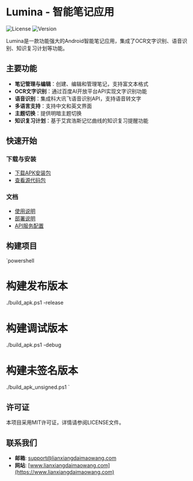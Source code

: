 # Lumina - 智能笔记应用

![License](https://img.shields.io/badge/license-MIT-blue.svg)
![Version](https://img.shields.io/badge/version-1.0-green.svg)

Lumina是一款功能强大的Android智能笔记应用，集成了OCR文字识别、语音识别、知识复习计划等功能。

## 主要功能

- **笔记管理与编辑**：创建、编辑和管理笔记，支持富文本格式
- **OCR文字识别**：通过百度AI开放平台API实现文字识别功能
- **语音识别**：集成科大讯飞语音识别API，支持语音转文字
- **多语言支持**：支持中文和英文界面
- **主题切换**：提供明暗主题切换
- **知识复习计划**：基于艾宾浩斯记忆曲线的知识复习提醒功能

## 快速开始

### 下载与安装

- [下载APK安装包](https://github.com/lianxiangdaimaowang/lumina/raw/main/Lumina-v1.0.apk)
- [查看源代码包](https://github.com/lianxiangdaimaowang/lumina/releases/download/v1.0/Lumina_Source_Code.zip)

### 文档

- [使用说明](docs/Lumina_使用说明.md)
- [部署说明](docs/Lumina_部署说明.md)
- [API服务配置](docs/Lumina_API集成说明.md)

## 构建项目

`powershell
# 构建发布版本
./build_apk.ps1 -release

# 构建调试版本
./build_apk.ps1 -debug

# 构建未签名版本
./build_apk_unsigned.ps1
`

## 许可证

本项目采用MIT许可证，详情请参阅LICENSE文件。

## 联系我们

- **邮箱**: support@lianxiangdaimaowang.com
- **网站**: [www.lianxiangdaimaowang.com](https://www.lianxiangdaimaowang.com)
